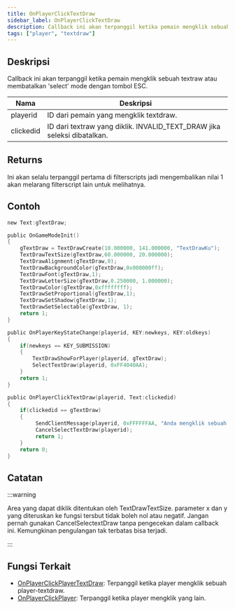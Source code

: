 ```yaml
---
title: OnPlayerClickTextDraw
sidebar_label: OnPlayerClickTextDraw
description: Callback ini akan terpanggil ketika pemain mengklik sebuah textraw atau membatalkan 'select' mode dengan tombol ESC.
tags: ["player", "textdraw"]
---
```


## Deskripsi

Callback ini akan terpanggil ketika pemain mengklik sebuah textraw atau membatalkan 'select' mode dengan tombol ESC.

| Nama      | Deskripsi                                                               |
| --------- | ----------------------------------------------------------------------- |
| playerid  | ID dari pemain yang mengklik textdraw.                                  |
| clickedid | ID dari textraw yang diklik. INVALID_TEXT_DRAW jika seleksi dibatalkan. |

## Returns

Ini akan selalu terpanggil pertama di filterscripts jadi mengembalikan nilai 1 akan melarang filterscript lain untuk melihatnya.

## Contoh

```c
new Text:gTextDraw;

public OnGameModeInit()
{
    gTextDraw = TextDrawCreate(10.000000, 141.000000, "TextDrawKu");
    TextDrawTextSize(gTextDraw,60.000000, 20.000000);
    TextDrawAlignment(gTextDraw,0);
    TextDrawBackgroundColor(gTextDraw,0x000000ff);
    TextDrawFont(gTextDraw,1);
    TextDrawLetterSize(gTextDraw,0.250000, 1.000000);
    TextDrawColor(gTextDraw,0xffffffff);
    TextDrawSetProportional(gTextDraw,1);
    TextDrawSetShadow(gTextDraw,1);
    TextDrawSetSelectable(gTextDraw, 1);
    return 1;
}

public OnPlayerKeyStateChange(playerid, KEY:newkeys, KEY:oldkeys)
{
    if(newkeys == KEY_SUBMISSION)
    {
        TextDrawShowForPlayer(playerid, gTextDraw);
        SelectTextDraw(playerid, 0xFF4040AA);
    }
    return 1;
}

public OnPlayerClickTextDraw(playerid, Text:clickedid)
{
    if(clickedid == gTextDraw)
    {
         SendClientMessage(playerid, 0xFFFFFFAA, "Anda mengklik sebuah TextDraw, wow!.");
         CancelSelectTextDraw(playerid);
         return 1;
    }
    return 0;
}
```

## Catatan

:::warning

Area yang dapat diklik ditentukan oleh TextDrawTextSize. parameter x dan y yang diteruskan ke fungsi tersbut tidak boleh nol atau negatif. Jangan pernah gunakan CancelSelectextDraw tanpa pengecekan dalam callback ini. Kemungkinan pengulangan tak terbatas bisa terjadi.

:::

## Fungsi Terkait

- [OnPlayerClickPlayerTextDraw](OnPlayerClickPlayerTextDraw.md): Terpanggil ketika player mengklik sebuah player-textdraw.
- [OnPlayerClickPlayer](OnPlayerClickPlayer.md): Terpanggil ketika player mengklik yang lain.
